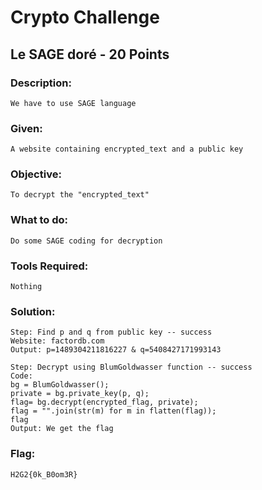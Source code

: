 # Crypto Challenge

## Le SAGE doré - 20 Points

### Description: 
```We have to use SAGE language```

### Given: 
```A website containing encrypted_text and a public key```

### Objective: 
```To decrypt the "encrypted_text"```

### What to do: 
```Do some SAGE coding for decryption```

### Tools Required: 
    Nothing

### Solution:

    Step: Find p and q from public key -- success
    Website: factordb.com
    Output: p=1489304211816227 & q=5408427171993143
    
    Step: Decrypt using BlumGoldwasser function -- success
    Code: 
    bg = BlumGoldwasser();
    private = bg.private_key(p, q);
    flag= bg.decrypt(encrypted_flag, private);
    flag = "".join(str(m) for m in flatten(flag));
    flag
    Output: We get the flag
    
### Flag: 
    H2G2{0k_B0om3R}

